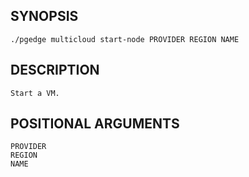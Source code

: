 ## SYNOPSIS
    ./pgedge multicloud start-node PROVIDER REGION NAME
 
## DESCRIPTION
    Start a VM.
 
## POSITIONAL ARGUMENTS
    PROVIDER
    REGION
    NAME
